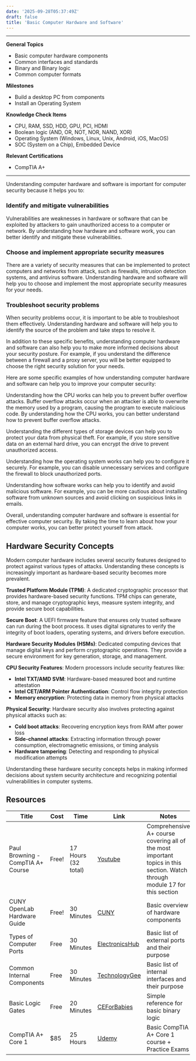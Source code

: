 ```yaml
---
date: '2025-09-28T05:37:49Z'
draft: false
title: 'Basic Computer Hardware and Software'
---
```


---

**General Topics**

- Basic computer hardware components
- Common interfaces and standards
- Binary and Binary logic
- Common computer formats

**Milestones**

- Build a desktop PC from components
- Install an Operating System

**Knowledge Check Items**

- CPU, RAM, SSD, HDD, GPU, PCI, HDMI
- Boolean logic (AND, OR, NOT, NOR, NAND, XOR)
- Operating System (Windows, Linux, Unix, Android, iOS, MacOS)
- SOC (System on a Chip), Embedded Device

**Relevant Certifications**

- CompTIA A+

---

Understanding computer hardware and software is important for computer security because it helps you to:

### Identify and mitigate vulnerabilities
Vulnerabilities are weaknesses in hardware or software that can be exploited by attackers to gain unauthorized access to a computer or network. By understanding how hardware and software work, you can better identify and mitigate these vulnerabilities.

### Choose and implement appropriate security measures
There are a variety of security measures that can be implemented to protect computers and networks from attack, such as firewalls, intrusion detection systems, and antivirus software. Understanding hardware and software will help you to choose and implement the most appropriate security measures for your needs.

### Troubleshoot security problems
When security problems occur, it is important to be able to troubleshoot them effectively. Understanding hardware and software will help you to identify the source of the problem and take steps to resolve it.

In addition to these specific benefits, understanding computer hardware and software can also help you to make more informed decisions about your security posture. For example, if you understand the difference between a firewall and a proxy server, you will be better equipped to choose the right security solution for your needs.

Here are some specific examples of how understanding computer hardware and software can help you to improve your computer security:

Understanding how the CPU works can help you to prevent buffer overflow attacks. Buffer overflow attacks occur when an attacker is able to overwrite the memory used by a program, causing the program to execute malicious code. By understanding how the CPU works, you can better understand how to prevent buffer overflow attacks.

Understanding the different types of storage devices can help you to protect your data from physical theft. For example, if you store sensitive data on an external hard drive, you can encrypt the drive to prevent unauthorized access.

Understanding how the operating system works can help you to configure it securely. For example, you can disable unnecessary services and configure the firewall to block unauthorized ports.

Understanding how software works can help you to identify and avoid malicious software. For example, you can be more cautious about installing software from unknown sources and avoid clicking on suspicious links in emails.

Overall, understanding computer hardware and software is essential for effective computer security. By taking the time to learn about how your computer works, you can better protect yourself from attack.

## Hardware Security Concepts

Modern computer hardware includes several security features designed to protect against various types of attacks. Understanding these concepts is increasingly important as hardware-based security becomes more prevalent.

**Trusted Platform Module (TPM)**: A dedicated cryptographic processor that provides hardware-based security functions. TPM chips can generate, store, and manage cryptographic keys, measure system integrity, and provide secure boot capabilities.

**Secure Boot**: A UEFI firmware feature that ensures only trusted software can run during the boot process. It uses digital signatures to verify the integrity of boot loaders, operating systems, and drivers before execution.

**Hardware Security Modules (HSMs)**: Dedicated computing devices that manage digital keys and perform cryptographic operations. They provide a secure environment for key generation, storage, and management.

**CPU Security Features**: Modern processors include security features like:
- **Intel TXT/AMD SVM**: Hardware-based measured boot and runtime attestation
- **Intel CET/ARM Pointer Authentication**: Control flow integrity protection
- **Memory encryption**: Protecting data in memory from physical attacks

**Physical Security**: Hardware security also involves protecting against physical attacks such as:
- **Cold boot attacks**: Recovering encryption keys from RAM after power loss
- **Side-channel attacks**: Extracting information through power consumption, electromagnetic emissions, or timing analysis
- **Hardware tampering**: Detecting and responding to physical modification attempts

Understanding these hardware security concepts helps in making informed decisions about system security architecture and recognizing potential vulnerabilities in computer systems.

## Resources

| Title                              | Cost   | Time                | Link                                                                                                                                         | Notes                                                                                                    |
|-------------------------------------|--------|---------------------|----------------------------------------------------------------------------------------------------------------------------------------------|----------------------------------------------------------------------------------------------------------|
| Paul Browning - CompTIA A+ Course   | Free!  | 17 Hours (32 total) | [Youtube](https://www.youtube.com/watch?v=1CZXXNKAY5o)                                                                                       | Comprehensive A+ course covering all of the most important topics in this section. Watch through module 17 for this section |
| CUNY OpenLab Hardware Guide         | Free!  | 30 Minutes          | [CUNY](https://openlab.citytech.cuny.edu/com-basics/hardware-guide/)                                                                         | Basic overview of hardware components                                                                    |
| Types of Computer Ports             | Free   | 30 Minutes          | [ElectronicsHub](https://www.electronicshub.org/types-of-computer-ports/)                                                                   | Basic list of external ports and their purpose                                                           |
| Common Internal Components          | Free   | 30 Minutes          | [TechnologyGee](https://www.technologygee.com/common-internal-computing-components-comptia-it-fundamentals-fc0-u61-2-3/)                    | Basic list of internal interfaces and their purpose                                                      |
| Basic Logic Gates                   | Free   | 20 Minutes          | [CEForBabies](https://computerengineeringforbabies.com/blogs/engineering/gate-in-computer-science)                                           | Simple reference for basic binary logic                                                                  |
| CompTIA A+ Core 1                   | $85    | 25 Hours            | [Udemy](https://www.udemy.com/course/comptia-a-core-1/)                                                                                      | Basic CompTIA A+ Core 1 course + Practice Exams                                                          |
